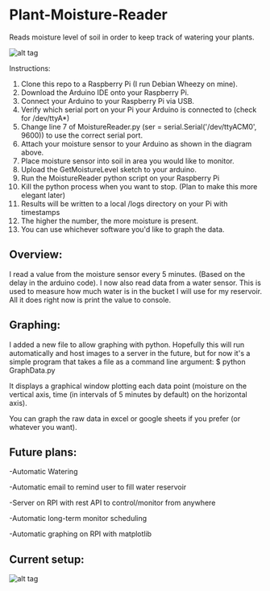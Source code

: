# Plant-Moisture-Reader
Reads moisture level of soil in order to keep track of watering your plants.


![alt tag](http://i.imgur.com/A4MXf7s.png)

Instructions:

1. Clone this repo to a Raspberry Pi (I run Debian Wheezy on mine).
2. Download the Arduino IDE onto your Raspberry Pi.
3. Connect your Arduino to your Raspberry Pi via USB.
4. Verify which serial port on your Pi your Arduino is connected to (check for /dev/ttyA*)
5. Change line 7 of MoistureReader.py (ser = serial.Serial('/dev/ttyACM0', 9600)) to use the correct serial port.
6. Attach your moisture sensor to your Arduino as shown in the diagram above.
7. Place moisture sensor into soil in area you would like to monitor.
8. Upload the GetMoistureLevel sketch to your arduino.
9. Run the MoistureReader python script on your Raspberry Pi
10. Kill the python process when you want to stop. (Plan to make this more elegant later)
11. Results will be written to a local /logs directory on your Pi with timestamps
12. The higher the number, the more moisture is present.
13. You can use whichever software you'd like to graph the data.

Overview:
---------

I read a value from the moisture sensor every 5 minutes. (Based on the delay in the arduino code). I now also read data from a
water sensor. This is used to measure how much water is in the bucket I will use for my reservoir. All it does right now is 
print the value to console.

Graphing:
---------

I added a new file to allow graphing with python. Hopefully this will run automatically and host images to a server in the 
future, but for now it's a simple program that takes a file as a command line argument:
$ python GraphData.py <moisture-data-file-name>

It displays a graphical window plotting each data point (moisture on the vertical axis, time (in intervals of 5 minutes by 
default) on the horizontal axis).

You can graph the raw data in excel or google sheets if you prefer (or whatever you want).

Future plans: 
-------------

-Automatic Watering

-Automatic email to remind user to fill water reservoir

-Server on RPI with rest API to control/monitor from anywhere

-Automatic long-term monitor scheduling

-Automatic graphing on RPI with matplotlib

Current setup:
--------------

![alt tag](http://i.imgur.com/uqHtkuu.jpg)
